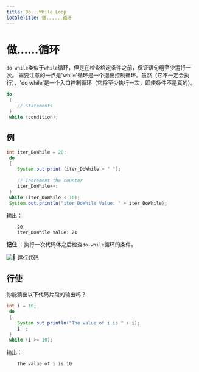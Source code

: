 ```yaml
---
title: Do...While Loop
localeTitle: 做......循环
---
```

# 做......循环

`do while`类似于`while`循环，但是在检查给定条件之前，保证语句组至少运行一次。 需要注意的一点是'while'循环是一个退出控制循环。虽然（它不一定会执行），'do while'是一个入口控制循环（它将至少执行一次，即使条件不是真的）。

```java
do 
 { 
    // Statements 
 } 
 while (condition); 
```

## 例

```java
int iter_DoWhile = 20; 
 do 
 { 
    System.out.print (iter_DoWhile + " "); 
 
    // Increment the counter 
    iter_DoWhile++; 
 } 
 while (iter_DoWhile < 10); 
 System.out.println("iter_DoWhile Value: " + iter_DoWhile); 
```

输出：
```
    20 
    iter_DoWhile Value: 21 
```

**记住** ：执行一次代码体之后检查`do-while`循环的条件。

![:rocket:](//forum.freecodecamp.com/images/emoji/emoji_one/rocket.png?v=2 "：火箭：") [运行代码](https://repl.it/CJYl/0)

## 行使

你能猜出以下代码片段的输出吗？

```java
int i = 10; 
 do 
 { 
    System.out.println("The value of i is " + i); 
    i--; 
 } 
 while (i >= 10); 

```

输出：
```
    The value of i is 10
```
